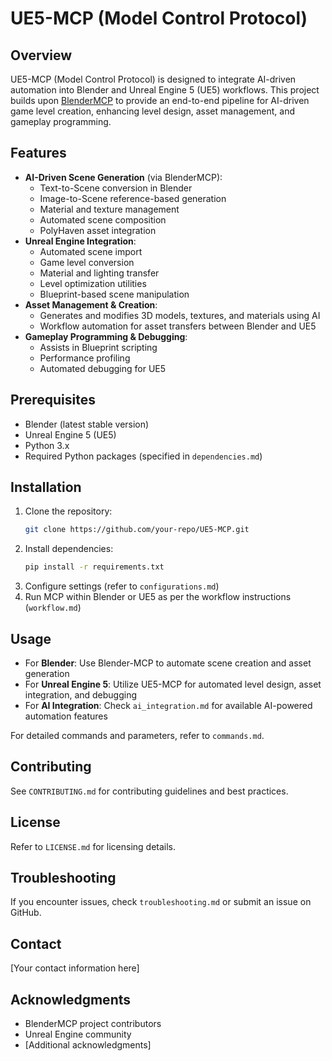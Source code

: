# UE5-MCP (Model Control Protocol)

## Overview

UE5-MCP (Model Control Protocol) is designed to integrate AI-driven automation into Blender and Unreal Engine 5 (UE5) workflows. This project builds upon [BlenderMCP](https://github.com/ahujasid/blender-mcp) to provide an end-to-end pipeline for AI-driven game level creation, enhancing level design, asset management, and gameplay programming.

## Features

- **AI-Driven Scene Generation** (via BlenderMCP):
  - Text-to-Scene conversion in Blender
  - Image-to-Scene reference-based generation
  - Material and texture management
  - Automated scene composition
  - PolyHaven asset integration
- **Unreal Engine Integration**:
  - Automated scene import
  - Game level conversion
  - Material and lighting transfer
  - Level optimization utilities
  - Blueprint-based scene manipulation
- **Asset Management & Creation**: 
  - Generates and modifies 3D models, textures, and materials using AI
  - Workflow automation for asset transfers between Blender and UE5
- **Gameplay Programming & Debugging**: 
  - Assists in Blueprint scripting
  - Performance profiling
  - Automated debugging for UE5

## Prerequisites

- Blender (latest stable version)
- Unreal Engine 5 (UE5)
- Python 3.x
- Required Python packages (specified in `dependencies.md`)

## Installation

1. Clone the repository:
   ```bash
   git clone https://github.com/your-repo/UE5-MCP.git
   ```
2. Install dependencies:
   ```bash
   pip install -r requirements.txt
   ```
3. Configure settings (refer to `configurations.md`)
4. Run MCP within Blender or UE5 as per the workflow instructions (`workflow.md`)

## Usage

- For **Blender**: Use Blender-MCP to automate scene creation and asset generation
- For **Unreal Engine 5**: Utilize UE5-MCP for automated level design, asset integration, and debugging
- For **AI Integration**: Check `ai_integration.md` for available AI-powered automation features

For detailed commands and parameters, refer to `commands.md`.

## Contributing

See `CONTRIBUTING.md` for contributing guidelines and best practices.

## License

Refer to `LICENSE.md` for licensing details.

## Troubleshooting

If you encounter issues, check `troubleshooting.md` or submit an issue on GitHub.

## Contact

[Your contact information here]

## Acknowledgments

- BlenderMCP project contributors
- Unreal Engine community
- [Additional acknowledgments]
